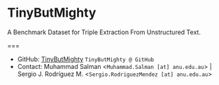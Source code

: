 # TinyButMighty
A Benchmark Dataset for Triple Extraction From Unstructured Text.  

===
- GitHub: [TinyButMighty](https://github.com/salmon-kg/TinyButMighty) `TinyButMighty @ GitHub`  
- Contact: Muhammad Salman <`Muhammad.Salman [at] anu.edu.au`> | Sergio J. Rodríguez M. <`Sergio.RodriguezMendez [at] anu.edu.au`>  
